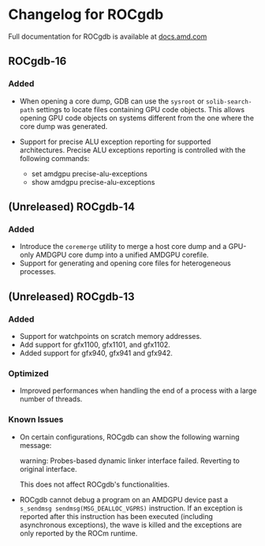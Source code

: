 # Changelog for ROCgdb

Full documentation for ROCgdb is available at
[docs.amd.com](https://docs.amd.com/bundle/rocgdb)

## ROCgdb-16

### Added

- When opening a core dump, GDB can use the `sysroot` or `solib-search-path`
  settings to locate files containing GPU code objects. This allows opening
  GPU code objects on systems different from the one where the core dump was
  generated.

- Support for precise ALU exception reporting for supported architectures. Precise ALU exceptions reporting is controlled with the following commands:
  - set amdgpu precise-alu-exceptions
  - show amdgpu precise-alu-exceptions

## (Unreleased) ROCgdb-14
### Added
- Introduce the `coremerge` utility to merge a host core dump and a GPU-only
  AMDGPU core dump into a unified AMDGPU corefile.
- Support for generating and opening core files for heterogeneous processes.

## (Unreleased) ROCgdb-13

### Added
- Support for watchpoints on scratch memory addresses.
- Add support for gfx1100, gfx1101, and gfx1102.
- Added support for gfx940, gfx941 and gfx942.

### Optimized
- Improved performances when handling the end of a process with a large
  number of threads.
### Known Issues
- On certain configurations, ROCgdb can show the following warning message:

    warning: Probes-based dynamic linker interface failed.
    Reverting to original interface.

  This does not affect ROCgdb's functionalities.
- ROCgdb cannot debug a program on an AMDGPU device past a `s_sendmsg
  sendmsg(MSG_DEALLOC_VGPRS)` instruction.  If an exception is reported
  after this instruction has been executed (including asynchronous
  exceptions), the wave is killed and the exceptions are only reported by
  the ROCm runtime.
